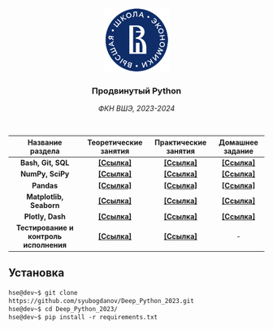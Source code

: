 <div align="center">
    <a href="https://github.com/syubogdanov/hse-howto-python">
        <img src="branding/logo/hse.svg" height="128px" width="128px">
    </a>
    <h3>
        <b>
            Продвинутый Python
        </b>
    </h3>
    <p>
        <i>
            ФКН ВШЭ, 2023-2024
        </i>
    </p>
</div>

<br>

| **Название раздела**                   | **Теоретические занятия**  | **Практические занятия**   | **Домашнее задание**        |
|:--------------------------------------:|:--------------------------:|:--------------------------:|:---------------------------:|
| **Bash, Git, SQL**                     | [**[Ссылка]**][01/lecture] | [**[Ссылка]**][01/seminar] | [**[Ссылка]**][01/homework] |
| **NumPy, SciPy**                       | [**[Ссылка]**][02/lecture] | [**[Ссылка]**][02/seminar] | [**[Ссылка]**][02/homework] |
| **Pandas**                             | [**[Ссылка]**][03/lecture] | [**[Ссылка]**][03/seminar] | [**[Ссылка]**][03/homework] |
| **Matplotlib, Seaborn**                | [**[Ссылка]**][04/lecture] | [**[Ссылка]**][04/seminar] | [**[Ссылка]**][04/homework] |
| **Plotly, Dash**                       | [**[Ссылка]**][05/lecture] | [**[Ссылка]**][05/seminar] | [**[Ссылка]**][05/homework] |
| **Тестирование и контроль исполнения** | [**[Ссылка]**][06/lecture] | [**[Ссылка]**][06/seminar] | -                           |

## Установка

```console
hse@dev~$ git clone https://github.com/syubogdanov/Deep_Python_2023.git
hse@dev~$ cd Deep_Python_2023/
hse@dev~$ pip install -r requirements.txt
```

<!-- --- --- --- --- --- --- --- --- --- --- --- --- --- --- --- --- --- --->

[01/lecture]: week01/Lecture_01.ipynb
[01/seminar]: week01/Solved_Seminar_01.ipynb
[01/homework]: https://youtu.be/dQw4w9WgXcQ?si=-v4q8C2ffRPeBT-R

[02/lecture]: week02/Lecture_02.ipynb
[02/seminar]: week02/Solved_Seminar_02.ipynb
[02/homework]: https://classroom.github.com/a/53-HXxy3

[03/lecture]: week03/Lecture_03.ipynb
[03/seminar]: week03/Solved_Seminar_03.ipynb
[03/homework]: https://classroom.github.com/a/FB0NP7JZ

[04/lecture]: week04/Lecture_4.ipynb
[04/seminar]: week04/Seminar_4_solved.ipynb
[04/homework]: https://classroom.github.com/a/LuWn-OeL

[05/lecture]: week04/Lecture_4.ipynb
[05/seminar]: week05/Seminar_5_solved.ipynb
[05/homework]: https://classroom.github.com/a/pZaJvvhB

[06/lecture]: week06/Lecture_6.ipynb
[06/seminar]: week06/Seminar_6_solved.ipynb
